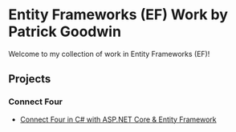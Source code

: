 # Entity Frameworks (EF) Work by Patrick Goodwin
Welcome to my collection of work in Entity Frameworks (EF)!

## Projects
  
### Connect Four
- [Connect Four in C# with ASP.NET Core & Entity Framework](https://github.com/pattygcoding/Connect-Four-Language-Tree/tree/main/c%23/ConnectFourEF)
